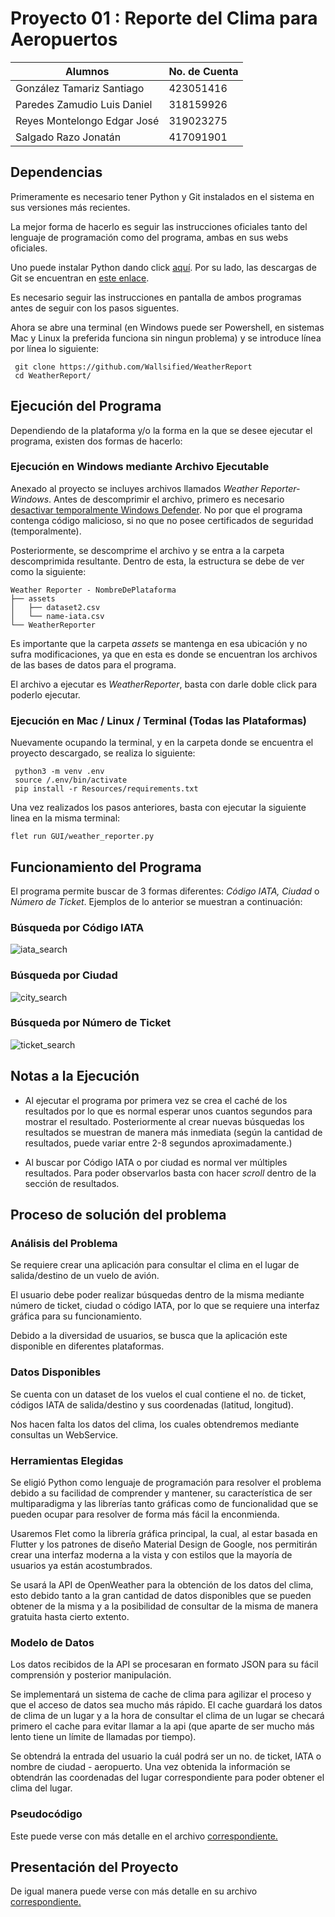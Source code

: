# Proyecto 01 : Reporte del Clima para Aeropuertos


| Alumnos                     | No. de Cuenta |
| --------------------------- | ------------- |  
| González Tamariz Santiago   | 423051416     |
| Paredes Zamudio Luis Daniel | 318159926     |
| Reyes Montelongo Edgar José | 319023275     | 
| Salgado Razo Jonatán        | 417091901     |


## Dependencias 

Primeramente es necesario tener Python y Git instalados en el sistema en sus versiones más recientes. 

La mejor forma de hacerlo es seguir las instrucciones oficiales tanto del lenguaje
de programación como del programa, ambas en sus webs oficiales.

Uno puede instalar Python dando click [aquí](https://www.python.org/downloads/).
Por su lado, las descargas de Git se encuentran en [este enlace](https://git-scm.com/downloads).

Es necesario seguir las instrucciones en pantalla de ambos programas antes de seguir 
con los pasos siguentes.

Ahora se abre una terminal (en Windows puede ser Powershell, en sistemas
Mac y Linux la preferida funciona sin ningun problema) y se introduce línea por línea lo siguiente:

```
 git clone https://github.com/Wallsified/WeatherReport
 cd WeatherReport/ 
```

## Ejecución del Programa

Dependiendo de la plataforma y/o la forma en la que se desee ejecutar el programa, existen dos formas de 
hacerlo:

### Ejecución en Windows mediante Archivo Ejecutable

Anexado al proyecto se incluyes archivos llamados _Weather Reporter-Windows_. Antes de descomprimir el archivo, primero es necesario [desactivar temporalmente Windows Defender](https://support.microsoft.com/es-es/windows/deshabilitar-la-protecci%C3%B3n-antivirus-de-defender-en-seguridad-de-windows-99e6004f-c54c-8509-773c-a4d776b77960). No por que el programa contenga código malicioso, si no que no posee certificados de seguridad (temporalmente).

Posteriormente, se descomprime el archivo y se entra a la carpeta descomprimida resultante. Dentro de esta, la estructura se debe de ver como la siguiente:

```
Weather Reporter - NombreDePlataforma
├── assets
│   ├── dataset2.csv
│   └── name-iata.csv
└── WeatherReporter
```

Es importante que la carpeta _assets_ se mantenga en esa ubicación y no sufra modificaciones, ya que en esta es donde se encuentran los archivos de las bases de datos para el programa. 

El archivo a ejecutar es _WeatherReporter_, basta con darle doble click para poderlo ejecutar.

### Ejecución en Mac / Linux / Terminal (Todas las Plataformas)

Nuevamente ocupando la terminal, y en la carpeta donde se encuentra el proyecto descargado, se realiza lo siguiente: 

```
 python3 -m venv .env
 source /.env/bin/activate
 pip install -r Resources/requirements.txt
```

Una vez realizados los pasos anteriores, basta con ejecutar la siguiente linea en la misma terminal: 

```
flet run GUI/weather_reporter.py
```

## Funcionamiento del Programa

El programa permite buscar de 3 formas diferentes: _Código IATA, Ciudad_ o _Número de Ticket_. Ejemplos de lo anterior se muestran a continuación: 

### Búsqueda por Código IATA

![iata_search](Assets/images/iata_search.png)

### Búsqueda por Ciudad

![city_search](Assets/images/city_search.png)

### Búsqueda por Número de Ticket

![ticket_search](Assets/images/ticket_search.png)

## Notas a la Ejecución

- Al ejecutar el programa por primera vez se crea el caché de los resultados por lo que es normal esperar unos cuantos segundos para mostrar el resultado. Posteriormente al crear nuevas búsquedas los resultados se muestran de manera más inmediata (según la cantidad de resultados, puede variar entre 2-8 segundos aproximadamente.) 

- Al buscar por Código IATA o por ciudad es normal ver múltiples resultados. Para poder observarlos basta con hacer _scroll_ dentro de la sección de resultados.  

## Proceso de solución del problema

### Análisis del Problema

Se requiere crear una aplicación para consultar el clima en el lugar de salida/destino de un vuelo de avión. 

El usuario debe poder realizar búsquedas dentro de la misma mediante número de ticket, ciudad o código IATA, por lo que se requiere una interfaz gráfica para su funcionamiento. 

Debido a la diversidad de usuarios, se busca que la aplicación este disponible en diferentes plataformas. 

### Datos Disponibles 

Se cuenta con un dataset de los vuelos el cual contiene el no. de ticket, códigos IATA de salida/destino y sus coordenadas (latitud, longitud).

Nos hacen falta los datos del clima, los cuales obtendremos mediante consultas un WebService.

### Herramientas Elegidas

Se eligió Python como lenguaje de programación para resolver el problema debido a su facilidad de comprender y mantener, su característica de ser multiparadigma y las librerías tanto gráficas como de funcionalidad que se pueden ocupar para resolver de forma más fácil la enconmienda.

Usaremos Flet como la librería gráfica principal, la cual, al estar basada en Flutter y los patrones de diseño Material Design de Google, nos permitirán crear una interfaz moderna a la vista y con estilos que la mayoría de usuarios ya están acostumbrados.

Se usará la API de OpenWeather para la obtención de los datos del clima, esto debido tanto a la gran cantidad de datos disponibles que se pueden obtener de la misma y a la posibilidad de consultar de la misma de manera gratuita hasta cierto extento. 

### Modelo de Datos

Los datos recibidos de la API se procesaran en formato JSON para su fácil comprensión y posterior manipulación.

Se implementará un sistema de cache de clima para agilizar el proceso y que el acceso de datos sea mucho
más rápido. El cache guardará los datos de clima de un lugar y a la hora de consultar el clima de un
lugar se checará primero el cache para evitar llamar a la api (que aparte de ser mucho más lento tiene un límite de llamadas por tiempo).

Se obtendrá la entrada del usuario la cuál podrá ser un no. de ticket, IATA o nombre de ciudad - aeropuerto. Una vez obtenida la información se obtendrán las coordenadas del lugar correspondiente para poder obtener el clima del lugar.

### Pseudocódigo

Este puede verse con más detalle en el archivo [correspondiente.](/Reports/Pseudocode.pdf)

## Presentación del Proyecto

De igual manera puede verse con más detalle en su archivo [correspondiente.](/Reports/Weather%20Reporter%20Presentation.pdf)
